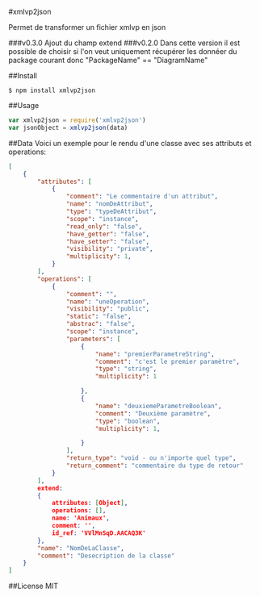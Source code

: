 #xmlvp2json

Permet de transformer un fichier xmlvp en json

###v0.3.0
Ajout du champ extend
###v0.2.0
Dans cette version il est possible de choisir si l'on veut uniquement récupérer les donnéer du package courant donc "PackageName" == "DiagramName"

##Install
```
$ npm install xmlvp2json
```
##Usage
```js
var xmlvp2json = require('xmlvp2json')
var jsonObject = xmlvp2json(data)
```
##Data
Voici un exemple pour le rendu d'une classe avec ses attributs et operations: 
```json
[
	{
		"attributes": [
			{
				"comment": "Le commentaire d'un attribut",
				"name": "nomDeAttribut",
				"type": "typeDeAttribut",
				"scope": "instance",
				"read_only": "false",
				"have_getter": "false",
				"have_setter": "false",
				"visibility": "private",
				"multiplicity": 1,
			}
		],
		"operations": [
			{
				"comment": "",
				"name": "uneOperation",
				"visibility": "public",
				"static": "false",
				"abstrac": "false",
				"scope": "instance",
				"parameters": [
					{
						"name": "premierParametreString",
						"comment": "c'est le premier paramètre",
						"type": "string",
                        "multiplicity": 1

					},
					{
						"name": "deuxiemeParametreBoolean",
						"comment": "Deuxième paramètre",
						"type": "boolean",
                        "multiplicity": 1,

					}
				],
				"return_type": "void - ou n'importe quel type",
				"return_comment": "commentaire du type de retour"
			}
		],
        extend: 
        {
            attributes: [Object],
            operations: [],
            name: 'Animaux',
            comment: '',
            id_ref: 'VVlMnSqD.AACAQ3K'
        },
		"name": "NomDeLaClasse",
		"comment": "Desecription de la classe"
	}
]
```

##License
MIT
